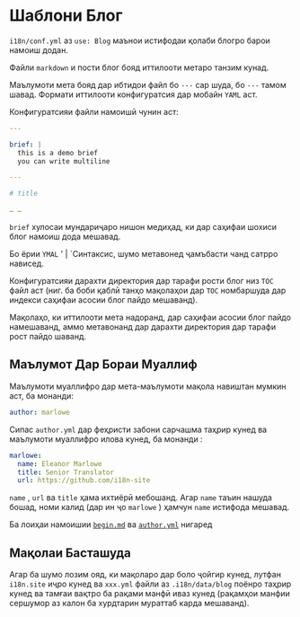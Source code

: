 # Шаблони Блог

`i18n/conf.yml` аз `use: Blog` маънои истифодаи қолаби блогро барои намоиш додан.

Файли `markdown` и пости блог бояд иттилооти метаро танзим кунад.

Маълумоти мета бояд дар ибтидои файл бо `---` сар шуда, бо `---` тамом шавад. Формати иттилооти конфигуратсия дар мобайн `YAML` аст.

Конфигуратсияи файли намоишӣ чунин аст:

```yml
---

brief: |
  this is a demo brief
  you can write multiline

---

# title

… …
```

`brief` хулосаи мундариҷаро нишон медиҳад, ки дар саҳифаи шохиси блог намоиш дода мешавад.

Бо ёрии `YMAL` ' | `Синтаксис, шумо метавонед ҷамъбасти чанд сатрро нависед.

Конфигуратсияи дарахти директория дар тарафи рости блог низ `TOC` файл аст (ниг. ба боби қаблӣ танҳо мақолаҳои дар `TOC` номбаршуда дар индекси саҳифаи асосии блог пайдо мешаванд).

Мақолаҳо, ки иттилооти мета надоранд, дар саҳифаи асосии блог пайдо намешаванд, аммо метавонанд дар дарахти директория дар тарафи рост пайдо шаванд.

## Маълумот Дар Бораи Муаллиф

Маълумоти муаллифро дар мета-маълумоти мақола навиштан мумкин аст, ба монанди:

```yml
author: marlowe
```

Сипас `author.yml` дар феҳристи забони сарчашма таҳрир кунед ва маълумоти муаллифро илова кунед, ба монанди :

```yml
marlowe:
  name: Eleanor Marlowe
  title: Senior Translator
  url: https://github.com/i18n-site
```

`name` , `url` ва `title` ҳама ихтиёрӣ мебошанд. Агар `name` таъин нашуда бошад, номи калид (дар ин ҷо `marlowe` ) ҳамчун `name` истифода мешавад.

Ба лоиҳаи намоишии [`begin.md`](https://github.com/i18n-site/demo.i18n.site/blob/main/en/blog/news/begin.md?plain=1) ва [`author.yml`](https://github.com/i18n-site/demo.i18n.site/blob/main/en/author.yml) нигаред

## Мақолаи Басташуда

Агар ба шумо лозим ояд, ки мақоларо дар боло ҷойгир кунед, лутфан `i18n.site` иҷро кунед ва `xxx.yml` файли аз `.i18n/data/blog` поёнро таҳрир кунед ва тамғаи вақтро ба рақами манфӣ иваз кунед (рақамҳои манфии сершумор аз калон ба хурдтарин мураттаб карда мешаванд).